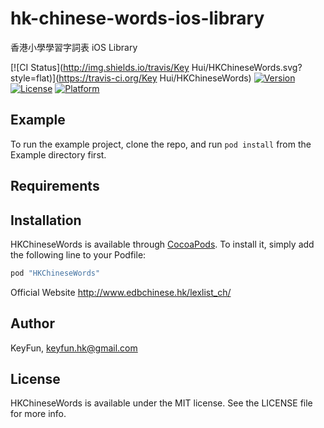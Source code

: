 # hk-chinese-words-ios-library
香港小學學習字詞表 iOS Library

[![CI Status](http://img.shields.io/travis/Key Hui/HKChineseWords.svg?style=flat)](https://travis-ci.org/Key Hui/HKChineseWords)
[![Version](https://img.shields.io/cocoapods/v/HKChineseWords.svg?style=flat)](http://cocoapods.org/pods/HKChineseWords)
[![License](https://img.shields.io/cocoapods/l/HKChineseWords.svg?style=flat)](http://cocoapods.org/pods/HKChineseWords)
[![Platform](https://img.shields.io/cocoapods/p/HKChineseWords.svg?style=flat)](http://cocoapods.org/pods/HKChineseWords)

## Example

To run the example project, clone the repo, and run `pod install` from the Example directory first.

## Requirements

## Installation

HKChineseWords is available through [CocoaPods](http://cocoapods.org). To install
it, simply add the following line to your Podfile:

```ruby
pod "HKChineseWords"
```


Official Website
http://www.edbchinese.hk/lexlist_ch/

## Author

KeyFun, keyfun.hk@gmail.com

## License

HKChineseWords is available under the MIT license. See the LICENSE file for more info.
